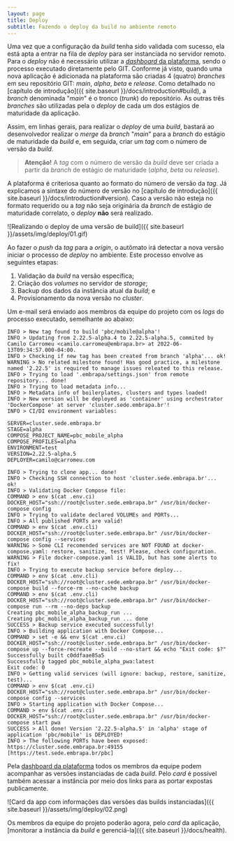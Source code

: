```yaml
---
layout: page
title: Deploy
subtitle: Fazendo o deploy da build no ambiente remoto
---
```


Uma vez que a configuração da _build_ tenha sido validada com sucesso, ela está apta a entrar na fila de _deploy_ para ser instanciada no servidor remoto. Para o _deploy_ não é necessário utilizar a [_dashboard_ da plataforma](https://dashboard.embrapa.io), sendo o processo executado diretamente pelo GIT. Conforme já visto, quando uma nova aplicação é adicionada na plataforma são criadas 4 (quatro) _branches_ em seu repositório GIT: _main_, _alpha_, _beta_ e _release_. Como detalhado no [capítulo de introdução]({{ site.baseurl }}/docs/introduction#build), a _branch_ denominada "_main_" é o tronco (_trunk_) do repositório. As outras três _branches_ são utilizadas pela o _deploy_ de cada um dos estágios de maturidade da aplicação.

Assim, em linhas gerais, para realizar o _deploy_ de uma _build_, bastará ao desenvolvedor realizar o _merge_ da _branch_ "_main_" para a _branch_ do estágio de maturidade da _build_ e, em seguida, criar um _tag_ com o número de versão da _build_.

> **Atenção!** A _tag_ com o número de versão da _build_ deve ser criada a partir da _branch_ de estágio de maturidade (_alpha_, _beta_ ou _release_).

A plataforma é criteriosa quanto ao formato do número de versão da _tag_. Já explicamos a sintaxe do número de versão no [capítulo de introdução]({{ site.baseurl }}/docs/introduction#version). Caso a versão não esteja no formato requerido ou a _tag_ não seja originária da _branch_ de estágio de maturidade correlato, o _deploy_ **não** será realizado.

![Realizando o deploy de uma versão de build]({{ site.baseurl }}/assets/img/deploy/01.gif)

Ao fazer o _push_ da _tag_ para a _origin_, o autômato irá detectar a nova versão iniciar o processo de _deploy_ no ambiente. Este processo envolve as seguintes etapas:

1. Validação da _build_ na versão específica;
2. Criação dos _volumes_ no servidor de _storage_;
3. Backup dos dados da instância atual da _build_; e
4. Provisionamento da nova versão no _cluster_.

Um e-mail será enviado aos membros da equipe do projeto com os _logs_ do processo executado, semelhante ao abaixo:

```
INFO > New tag found to build 'pbc/mobile@alpha'!
INFO > Updating from 2.22.5-alpha.4 to 2.22.5-alpha.5, commited by Camilo Carromeu <camilo.carromeu@embrapa.br> at 2022-06-13T09:34:57.000-04:00.
INFO > Checking if new tag has been created from branch 'alpha'... ok!
WARNING > No related milestone found! Has good practice, a milestone named '2.22.5' is required to manage issues releated to this release.
INFO > Trying to load '.embrapa/settings.json' from remote repository... done!
INFO > Trying to load metadata info...
INFO > Metadata info of boilerplates, clusters and types loaded!
INFO > New version will be deployed as 'container' using orchestrator 'DockerCompose' at server 'cluster.sede.embrapa.br'!
INFO > CI/DI environment variables:

SERVER=cluster.sede.embrapa.br
STAGE=alpha
COMPOSE_PROJECT_NAME=pbc_mobile_alpha
COMPOSE_PROFILES=alpha
ENVIRONMENT=test
VERSION=2.22.5-alpha.5
DEPLOYER=camilo@carromeu.com

INFO > Trying to clone app... done!
INFO > Checking SSH connection to host 'cluster.sede.embrapa.br'... ok!
INFO > Validating Docker Compose file:
COMMAND > env $(cat .env.ci) DOCKER_HOST="ssh://root@cluster.sede.embrapa.br" /usr/bin/docker-compose config
INFO > Trying to validate declared VOLUMEs and PORTs...
INFO > All published PORTs are valid!
COMMAND > env $(cat .env.cli) DOCKER_HOST="ssh://root@cluster.sede.embrapa.br" /usr/bin/docker-compose config --services
WARNING > Some CLI recomended services are NOT FOUND at docker-compose.yaml: restore, sanitize, test! Please, check configuration.
WARNING > File docker-compose.yaml is VALID, but has some alerts to fix!
INFO > Trying to execute backup service before deploy...
COMMAND > env $(cat .env.cli) DOCKER_HOST="ssh://root@cluster.sede.embrapa.br" /usr/bin/docker-compose build --force-rm --no-cache backup
COMMAND > env $(cat .env.cli) DOCKER_HOST="ssh://root@cluster.sede.embrapa.br" /usr/bin/docker-compose run --rm --no-deps backup
Creating pbc_mobile_alpha_backup_run ...
Creating pbc_mobile_alpha_backup_run ... done
SUCCESS > Backup service executed successfully!
INFO > Building application with Docker Compose...
COMMAND > set -e && env $(cat .env.ci) DOCKER_HOST="ssh://root@cluster.sede.embrapa.br" /usr/bin/docker-compose up --force-recreate --build --no-start && echo "Exit code: $?"
Successfully built c0ddfaae85a5
Successfully tagged pbc_mobile_alpha_pwa:latest
Exit code: 0
INFO > Getting valid services (will ignore: backup, restore, sanitize, test)...
COMMAND > env $(cat .env.ci) DOCKER_HOST="ssh://root@cluster.sede.embrapa.br" /usr/bin/docker-compose config --services
INFO > Starting application with Docker Compose...
COMMAND > env $(cat .env.ci) DOCKER_HOST="ssh://root@cluster.sede.embrapa.br" /usr/bin/docker-compose start pwa
SUCCESS > All done! Version '2.22.5-alpha.5' in 'alpha' stage of application 'pbc/mobile' is DEPLOYED!
INFO > The following PORTs have been exposed:
https://cluster.sede.embrapa.br:49155 [https://test.sede.embrapa.br/pbc]
```

Pela [dashboard da plataforma](https://dashboard.embrapa.io) todos os membros da equipe podem acompanhar as versões instanciadas de cada _build_. Pelo _card_ é possível também acessar a instância por meio dos links para as portar expostas publicamente.

![Card da app com informações das versões das builds instanciadas]({{ site.baseurl }}/assets/img/deploy/02.png)

Os membros da equipe do projeto poderão agora, pelo _card_ da aplicação, [monitorar a instância da _build_ e gerenciá-la]({{ site.baseurl }}/docs/health).
